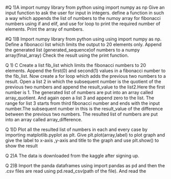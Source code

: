 #Q 1)A
import numpy library from python using import numpy as np 
Give an input function to ask the user for input in integers.
define a function in such a way which appends the list of numbers to the numoy array for fibonacci numbers using if and elif, and use for loop to print the required number of elements. Print the array of numbers.

#Q 1)B
Import numpy library from python using using import numpy as np.
Define a fibonacci list which limits the output to 20 elements only.
Append the generated list (generated_sequence)of numbers to a numpy array(final_array)
Check the result using the print function.

Q 1) C
Create a list fib_list which limits the fibonacci numbers to 20 elements.
Append the first(0) and second(1) values in a fibonacci number to the fib_list.
Now create a for loop which adds the previous two numbers to a result. 
Open a list 2 in which the subsequent number is the quotient of the previous two numbers and append the result_value to the list2.Here the first number is 1.
The generated list of numbers are put into an array called array_quotient.
And again open a list 3 and append zero to the list. The range for list 3 starts from third fibonacci number and ends with the input number.The  subsequent number in this is the result_value  of the difference between the previous two numbers.
The resulted list of numbers are put into an array called array_difference.

Q 1)D
Plot all the resulted list of numbers in each and every case by importing matplotlib.pyplot as plt.
Give plt.plot(array,label) to plot graph and give the label to x-axis ,y-axis and title to the graph and use plt.show() to show the result



Q 2)A
The data is downloaded from the kaggle after signing up.

Q 2)B
Import the panda dataframes using import pandas as pd and then the .csv files are read using pd.read_csv(path of the file). And read the 











